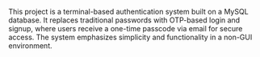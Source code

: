 This project is a terminal-based authentication system built on a MySQL database. 
It replaces traditional passwords with OTP-based login and signup, where users receive a one-time passcode via email for secure access. 
The system emphasizes simplicity and functionality in a non-GUI environment.
